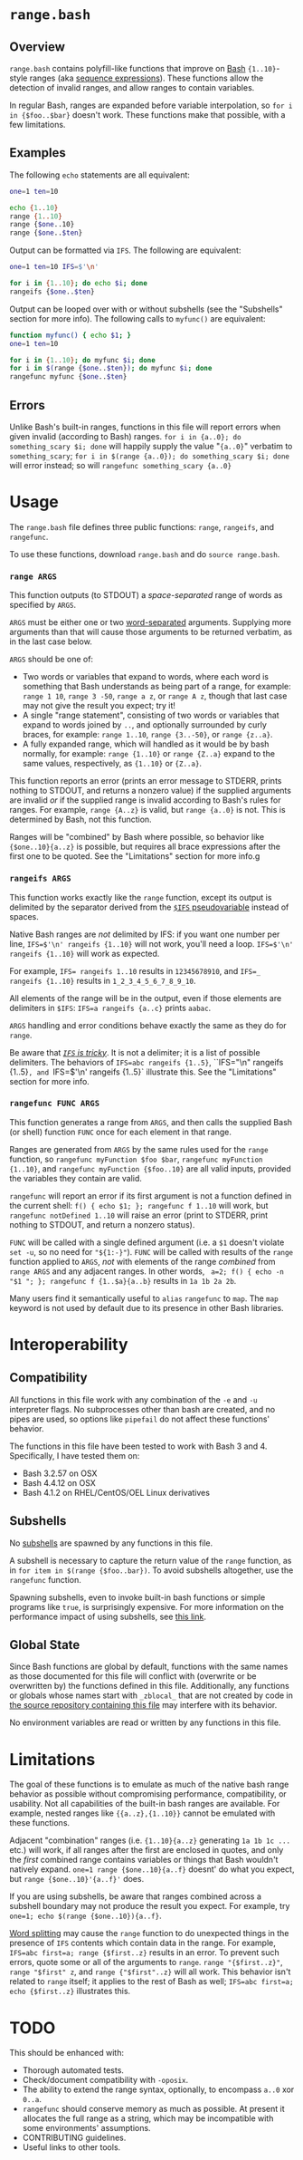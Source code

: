 # `range.bash`

## Overview

`range.bash` contains polyfill-like functions that improve on [Bash](https://tiswww.case.edu/php/chet/bash/bash-intro.html) `{1..10}`-style ranges (aka [sequence expressions](https://www.gnu.org/software/bash/manual/html_node/Brace-Expansion.html)). These functions allow the detection of invalid ranges, and allow ranges to contain variables.

In regular Bash, ranges are expanded before variable interpolation, so `for i in {$foo..$bar}` doesn't work. These functions make that possible, with a few limitations.

## Examples

The following `echo` statements are all equivalent:

```bash
one=1 ten=10 

echo {1..10}
range {1..10}
range {$one..10}
range {$one..$ten}
```

Output can be formatted via `IFS`. The following are equivalent:

```bash
one=1 ten=10 IFS=$'\n'

for i in {1..10}; do echo $i; done
rangeifs {$one..$ten}
```

Output can be looped over with or without subshells (see the "Subshells" section for more info). The following calls to `myfunc()` are equivalent:

```bash
function myfunc() { echo $1; }
one=1 ten=10

for i in {1..10}; do myfunc $i; done
for i in $(range {$one..$ten}); do myfunc $i; done
rangefunc myfunc {$one..$ten}
```

## Errors

Unlike Bash's built-in ranges, functions in this file will report errors when given invalid (according to Bash) ranges. `for i in {a..0}; do something_scary $i; done` will happily supply the value "`{a..0}`" verbatim to `something_scary`; `for i in $(range {a..0}); do something_scary $i; done` will error instead; so will `rangefunc something_scary {a..0}`

# Usage

The `range.bash` file defines three public functions: `range`, `rangeifs`, and `rangefunc`.

To use these functions, download `range.bash` and do `source range.bash`.

### `range ARGS`

This function outputs (to STDOUT) a _space-separated_ range of words as specified by `ARGS`.

`ARGS` must be either one or two [word-separated](http://mywiki.wooledge.org/WordSplitting) arguments. Supplying more arguments than that will cause those arguments to be returned verbatim, as in the last case below.

`ARGS` should be one of:

- Two words or variables that expand to words, where each word is something that Bash understands as being part of a range, for example: `range 1 10`, `range 3 -50`, `range a z`, or `range A z`, though that last case may not give the result you expect; try it!
- A single "range statement", consisting of two words or variables that expand to words joined by `..`, and optionally surrounded by curly braces, for example: `range 1..10`, `range {3..-50}`, or `range {z..a}`.
- A fully expanded range, which will handled as it would be by bash normally, for example: `range {1..10}` or `range {Z..a}` expand to the same values, respectively, as `{1..10}` or `{Z..a}`.

This function reports an error (prints an error message to STDERR, prints nothing to STDOUT, and returns a nonzero value) if the supplied arguments are invalid _or_ if the supplied range is invalid according to Bash's rules for ranges. For example, `range {A..z}` is valid, but `range {a..0}` is not. This is determined by Bash, not this function.

Ranges will be "combined" by Bash where possible, so behavior like `{$one..10}{a..z}` is possible, but requires all brace expressions after the first one to be quoted. See the "Limitations" section for more info.g

### `rangeifs ARGS`

This function works exactly like the `range` function, except its output is delimited by the separator derived from the [`$IFS` pseudovariable](https://bash.cyberciti.biz/guide/$IFS) instead of spaces.

Native Bash ranges are _not_ delimited by IFS: if you want one number per line, `IFS=$'\n' rangeifs {1..10}` will not work, you'll need a loop. `IFS=$'\n' rangeifs {1..10}` will work as expected.

For example, `IFS= rangeifs 1..10` results in `12345678910`, and `IFS=_ rangeifs {1..10}` results in `1_2_3_4_5_6_7_8_9_10`.

All elements of the range will be in the output, even if those elements are delimiters in `$IFS`: `IFS=a rangeifs {a..c}` prints `aabac`.

`ARGS` handling and error conditions behave exactly the same as they do for `range`.

Be aware that [*`IFS` is tricky*](http://mywiki.wooledge.org/BashSheet#Special_Parameters). It is not a delimiter; it is a list of possible delimiters. The behaviors of `IFS=abc rangeifs {1..5}`, ``IFS="\n" rangeifs {1..5}`, and `IFS=$'\n' rangeifs {1..5}` illustrate this. See the "Limitations" section for more info.

### `rangefunc FUNC ARGS`

This function generates a range from `ARGS`, and then calls the supplied Bash (or shell) function `FUNC` once for each element in that range.

Ranges are generated from `ARGS` by the same rules used for the `range` function, so `rangefunc myFunction $foo $bar`, `rangefunc myFunction {1..10}`, and `rangefunc myFunction {$foo..10}` are all valid inputs, provided the variables they contain are valid.

`rangefunc` will report an error if its first argument is not a function defined in the current shell: `f() { echo $1; }; rangefunc f 1..10` will work, but `rangefunc notDefined 1..10` will raise an error (print to STDERR, print nothing to STDOUT, and return a nonzero status).

`FUNC` will be called with a single defined argument (i.e. a `$1` doesn't violate `set -u`, so no need for `"${1:-}"`). `FUNC` will be called with results of the `range` function applied to `ARGS`, _not_ with elements of the range _combined_ from `range ARGS` and any adjacent ranges. In other words, ` a=2; f() { echo -n "$1 "; }; rangefunc f {1..$a}{a..b}` results in `1a 1b 2a 2b`.

Many users find it semantically useful to `alias` `rangefunc` to `map`. The `map` keyword is not used by default due to its presence in other Bash libraries.

# Interoperability

## Compatibility

All functions in this file work with any combination of the `-e` and `-u` interpreter flags. No subprocesses other than bash are created, and no pipes are used, so options like `pipefail` do not affect these functions' behavior.

The functions in this file have been tested to work with Bash 3 and 4. Specifically, I have tested them on:

- Bash 3.2.57 on OSX
- Bash 4.4.12 on OSX
- Bash 4.1.2 on RHEL/CentOS/OEL Linux derivatives

## Subshells

No [subshells](http://tldp.org/LDP/abs/html/subshells.html) are spawned by any functions in this file.

A subshell is necessary to capture the return value of the `range` function, as in `for item in $(range {$foo..bar})`. To avoid subshells altogether, use the `rangefunc` function.

Spawning subshells, even to invoke built-in bash functions or simple programs like `true`, is surprisingly expensive. For more information on the performance impact of using subshells, see [this link](http://rus.har.mn/blog/2010-07-05/subshells/).

## Global State

Since Bash functions are global by default, functions with the same names as those documented for this file will conflict with  (overwrite or be overwritten by) the functions defined in this file. Additionally, any functions or globals whose names start with `_zblocal_` that are not created by code in [the source repository containing this file](https://github.com/zbentley/bash-tricks) may interfere with its behavior.

No environment variables are read or written by any functions in this file.

# Limitations

The goal of these functions is to emulate as much of the native bash range behavior as possible without compromising performance, compatibility, or usability. Not all capabilities of the built-in bash ranges are available. For example, nested ranges like `{{a..z},{1..10}}` cannot be emulated with these functions.

Adjacent "combination" ranges (i.e. `{1..10}{a..z}` generating `1a 1b 1c ...` etc.) will work, if all ranges after the first are enclosed in quotes, and only the _first_ combined range contains variables or things that Bash wouldn't natively expand. `one=1 range {$one..10}{a..f}` doesnt' do what you expect, but `range {$one..10}'{a..f}'` does.

If you are using subshells, be aware that ranges combined across a subshell boundary may not produce the result you expect. For example, try `one=1; echo $(range {$one..10}){a..f}`.

[Word splitting](http://mywiki.wooledge.org/WordSplitting) may cause the `range` function to do unexpected things in the presence of `IFS` contents which contain data in the range. For example, `IFS=abc first=a; range {$first..z}` results in an error. To prevent such errors, quote some or all of the arguments to `range`. `range "{$first..z}"`, `range "$first" z`, and `range {"$first"..z}` will all work. This behavior isn't related to `range` itself; it applies to the rest of Bash as well; `IFS=abc first=a; echo {$first..z}` illustrates this.

# TODO

This should be enhanced with:

- Thorough automated tests.
- Check/document compatibility with `-oposix`.
- The ability to extend the range syntax, optionally, to encompass `a..0` xor `0..a`.
- `rangefunc` should conserve memory as much as possible. At present it allocates the full range as a string, which may be incompatible with some environments' assumptions.
- CONTRIBUTING guidelines.
- Useful links to other tools.